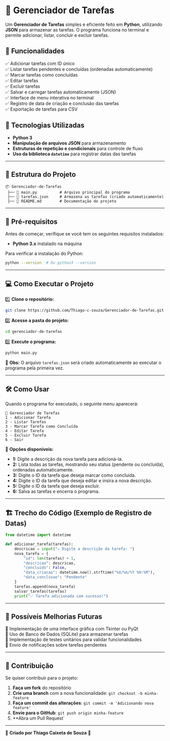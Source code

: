 # 📝 Gerenciador de Tarefas

Um **Gerenciador de Tarefas** simples e eficiente feito em **Python**, utilizando **JSON** para armazenar as tarefas. O programa funciona no terminal e permite adicionar, listar, concluir e excluir tarefas.

## 🚀 Funcionalidades
✅ Adicionar tarefas com ID único  
✅ Listar tarefas pendentes e concluídas (ordenadas automaticamente)  
✅ Marcar tarefas como concluídas  
✅ Editar tarefas  
✅ Excluir tarefas  
✅ Salvar e carregar tarefas automaticamente (JSON)  
✅ Interface de menu interativa no terminal  
✅ Registro de data de criação e conclusão das tarefas  
✅ Exportação de tarefas para CSV

## 📌 Tecnologias Utilizadas
- **Python 3**
- **Manipulação de arquivos JSON** para armazenamento
- **Estruturas de repetição e condicionais** para controle de fluxo
- **Uso da biblioteca `datetime`** para registrar datas das tarefas

---

## 📂 Estrutura do Projeto
```
📦 Gerenciador-de-Tarefas
 ├── 📜 main.py          # Arquivo principal do programa
 ├── 📜 tarefas.json     # Armazena as tarefas (criado automaticamente)
 ├── 📜 README.md        # Documentação do projeto
```

---

## 🔧 **Pré-requisitos**
Antes de começar, verifique se você tem os seguintes requisitos instalados:

- **Python 3.x** instalado na máquina

Para verificar a instalação do Python:
```sh
python --version  # Ou python3 --version
```

---

## 💻 **Como Executar o Projeto**

1️⃣ **Clone o repositório:**
```sh
git clone https://github.com/Thiago-c-souza/Gerenciador-de-Tarefas.git
```

2️⃣ **Acesse a pasta do projeto:**
```sh
cd gerenciador-de-tarefas
```

3️⃣ **Execute o programa:**
```sh
python main.py
```

📌 **Obs:** O arquivo `tarefas.json` será criado automaticamente ao executar o programa pela primeira vez.

---

## 🛠 **Como Usar**
Quando o programa for executado, o seguinte menu aparecerá:
```
📌 Gerenciador de Tarefas
1 - Adicionar Tarefa
2 - Listar Tarefas
3 - Marcar Tarefa como Concluída
4 - Editar Tarefa
5 - Excluir Tarefa
6 - Sair
```

🔹 **Opções disponíveis:**
- **1:** Digite a descrição da nova tarefa para adicioná-la.
- **2:** Lista todas as tarefas, mostrando seu status (pendente ou concluída), ordenadas automaticamente.
- **3:** Digite o ID da tarefa que deseja marcar como concluída.
- **4:** Digite o ID da tarefa que deseja editar e insira a nova descrição.
- **5:** Digite o ID da tarefa que deseja excluir.
- **6:** Salva as tarefas e encerra o programa.

---

## 🏗 **Trecho do Código (Exemplo de Registro de Datas)**
```python
from datetime import datetime

def adicionar_tarefa(tarefas):
    descricao = input("✏ Digite a descrição da tarefa: ")
    nova_tarefa = {
        "id": len(tarefas) + 1,
        "descricao": descricao,
        "concluido": False,
        "data_criacao": datetime.now().strftime("%d/%m/%Y %H:%M"),
        "data_conclusao": "Pendente"
    }
    tarefas.append(nova_tarefa)
    salvar_tarefas(tarefas)
    print("✅ Tarefa adicionada com sucesso!")
```

---

## 📌 **Possíveis Melhorias Futuras**
🔹 Implementação de uma interface gráfica com Tkinter ou PyQt  
🔹 Uso de Banco de Dados (SQLite) para armazenar tarefas  
🔹 Implementação de testes unitários para validar funcionalidades  
🔹 Envio de notificações sobre tarefas pendentes  

---

## 🤝 **Contribuição**
Se quiser contribuir para o projeto:
1. **Faça um fork** do repositório
2. **Crie uma branch** com a nova funcionalidade: `git checkout -b minha-feature`
3. **Faça um commit das alterações**: `git commit -m 'Adicionando nova feature'`
4. **Envie para o GitHub**: `git push origin minha-feature`
5. **Abra um Pull Request`

---

📌 **Criado por Thiago Caixeta de Souza** 🚀

